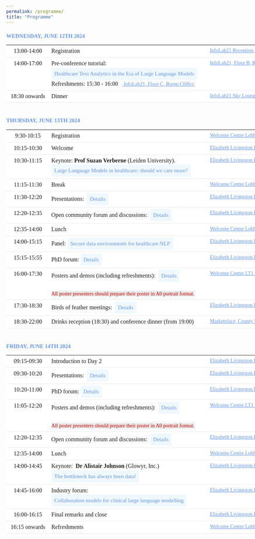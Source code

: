 ```yaml
---
permalink: /programme/
title: "Programme"
---
```


<html>
<head>
<link href="https://fonts.googleapis.com/icon?family=Material+Icons" rel="stylesheet">
<meta name="viewport" content="width=device-width, initial-scale=1">
<script src='https://kit.fontawesome.com/a076d05399.js' crossorigin='anonymous'></script>
<style>
body {
  font-family: Times New Roman;
}
html {
  box-sizing: border-box;
}
*, *:before, *:after {
  box-sizing: inherit;
}
.column {
  float: left;
  width: auto;
  margin-bottom: 16px;
  padding: 0 0px;
  font-family: Times New Roman;
}
@media screen and (max-width: 650px) {
  .column {
    width: auto;
    display: block;
  }
}
.card {
  box-shadow: 0 4px 8px 0 rgba(0, 0, 0, 0.2);
}
.container {
  padding: 0 0px;
  font-family: Times New Roman;
}
.container::after, .row::after {
  content: "";
  clear: both;
  display: table;
  font-family: Times New Roman;
}
.title {
  color: grey;
}
.button {
  border: none;
  outline: 0;
  display: inline-block;
  padding: 8px;
  color: white;
  background-color: #000;
  text-align: center;
  cursor: pointer;
  width: 100%;
}
.button:hover {
  background-color: #009999;
}
table {
  width: auto;
}
th, td {
  text-align: left;
  padding: 40px;
  font-family: Times New Roman;
}
td {
  border-bottom: 1px solid #ddd;
}
.collapsible {
  background-color:  #F0F8FF;
  color: #6495ED;
  cursor: pointer;
  padding: 8px;
  border: none;
  text-align: left;
  outline: none;
  font-size: 15px;
  font-family: Times New Roman;
}
.active, .collapsible:hover {
  background-color: #6495ED;
  color: black;
}
.content {
  padding: 0 8px;
  max-height: 0;
  overflow: hidden;
  transition: max-height 0.2s ease-out;
  font-size: 14px;
  font-family: Times New Roman;
}
</style>
</head>
<body>
<h5 style="margin-bottom: 0.9375rem; font-weight: bold; line-height: 1.1; color: #6495ED; font-size: 0.9375rem; clear: both; text-transform: uppercase; font-style: normal; font-variant-ligatures: normal; font-variant-caps: normal; text-align: start;">WEDNESDAY, JUNE 12TH 2024</h5>
<table class="programme-table" style="background-color: #ffffff; margin-bottom: 20px; width: 790.2px; border-color: #e9e9e9; font-size: 16px; font-style: normal; font-variant-ligatures: normal; font-variant-caps: normal; font-weight: 400; text-align: start;" border="0">
<tr>
<td style="padding: 5px; border-color: #e9e9e9; line-height: 1.42857; vertical-align: top; text-align: center;" width="15%">13:00-14:00</td>
<td style="padding: 5px; border-color: #e9e9e9; line-height: 1.42857; vertical-align: top;">Registration </td>
<td style="padding: 5px; border-color: #e9e9e9; line-height: 1.42857; vertical-align: top; text-align: left;  font-size:14px" width="30%"> <a href="https://use.mazemap.com/#v=1&campusid=341&zlevel=2&center=-2.784951,54.005468&zoom=18.8&sharepoitype=poi&sharepoi=985454" style="color:#6495ED; font-size:14px;"><i class='fas fa-map'></i> InfoLab21 Reception, Floor B</a></td>
</tr>
<tr>
<td style="padding: 5px; border-color: #e9e9e9; line-height: 1.42857; vertical-align: top; text-align: center;" width="15%">14:00-17:00</td>
<td style="padding: 5px; border-color: #e9e9e9; line-height: 1.42857; vertical-align: top;">Pre-conference tutorial:<br><button class="collapsible">Healthcare Text Analytics in the Era of Large Language Models</button>
<div class="content"><p style=" color: black; background-color: white; text-decoration: none;">Recent advancements in large language models (LLMs), such as ChatGPT, has revolutionised the field of natural language processing (NLP) and opened new possibilities for healthcare text analytics. This tutorial, structured as a combination of lectures and demonstrations, aims to provide a comprehensive guide to leveraging large language models in the healthcare domain, focusing on advanced techniques and applications. The tutorial will begin with an overview of the open source LLMs, emphasising their potential in addressing complex challenges within healthcare text analytics. Special attention will be given to the unique issues surrounding privacy, security, and domain-specific nuances inherent in healthcare data. Participants will be guided through practical applications of LLMs in two distinct healthcare text domains: 1) Discharge Note Generation and 2) PubMed Abstract Information Extraction. Practical demonstrations will illustrate how LLMs can be tailored for each specific domain using prompting, in-context learning, instruction tuning (finetuning). Furthermore, we will delve into LLMs’ challenges in adapting to handle multi-modal data representations.<br><br><strong>Tutorial organisers:</strong> Yunsoo Kim, Jinge Wu and Honghan Wu (University College London, Institute of Health Informatics)</p></div> Refreshments: 15:30 - 16:00 &ensp;<a href="https://use.mazemap.com/#v=1&campusid=341&zlevel=3&center=-2.784951,54.005415&zoom=18.8&sharepoitype=poi&sharepoi=985940" style="color:#6495ED; font-size:14px;"><i class='fas fa-map'></i> InfoLab21, Floor C, Room C60b/c</a></td> 
<td style="padding: 5px; border-color: #e9e9e9; line-height: 1.42857; vertical-align: top; text-align: left;  font-size:14px" width="30%"> <a href="https://use.mazemap.com/#v=1&campusid=341&zlevel=2&center=-2.785174,54.005410&zoom=18&sharepoitype=poi&sharepoi=1002042427" style="color:#6495ED; font-size:14px;"><i class='fas fa-map'></i> InfoLab21, Floor B, Room B79</a> </td>
</tr>
<tr>
<td style="padding: 5px; border-color: #e9e9e9; line-height: 1.42857; vertical-align: top; text-align: center;" width="15%">18:30 onwards</td>
<td style="padding: 5px; border-color: #e9e9e9; line-height: 1.42857; vertical-align: top;">Dinner </td>
<td style="padding: 5px; border-color: #e9e9e9; line-height: 1.42857; vertical-align: top; text-align: left;  font-size:14px"  width="30%"> <a href="https://use.mazemap.com/?utm_medium=shorturl&fromshortlink=true#v=1&campusid=341&zlevel=4&center=-2.784951,54.005468&zoom=18.8&sharepoitype=poi&sharepoi=986143" style="color:#6495ED; font-size:14px;"><i class='fas fa-map'></i> InfoLab21 Sky Lounge, Floor D</a> </td>
</tr>
</table>

<h5 style="margin-bottom: 0.9375rem; font-weight: bold; line-height: 1.1; color: #6495ED; font-size: 0.9375rem; clear: both; text-transform: uppercase; font-style: normal; font-variant-ligatures: normal; font-variant-caps: normal; text-align: start; padding-top: 20px;">THURSDAY, JUNE 13TH 2024</h5>
<table class="programme-table" style="background-color: #ffffff; margin-bottom: 20px; width: 790.2px; border-color: #e9e9e9;  font-size: 16px; font-style: normal; font-variant-ligatures: normal; font-variant-caps: normal; font-weight: 400; text-align: start;" border="0">
<tr>
<td style="padding: 5px; border-color: #e9e9e9; line-height: 1.42857; vertical-align: top; text-align: center;" width="15%">9:30-10:15</td>
<td style="padding: 5px; border-color: #e9e9e9; line-height: 1.42857; vertical-align: top;">Registration</td>
<td style="padding: 5px; border-color: #e9e9e9; line-height: 1.42857; vertical-align: top; text-align: left;  font-size:14px; " width="30%"><a href="https://use.mazemap.com/#v=1&campusid=341&zlevel=1&center=-2.785377,54.011042&zoom=19.1&sharepoitype=poi&sharepoi=902362" style="color:#6495ED; font-size:14px;"> <i class='fas fa-map' style='font-size:14px'></i> Welcome Centre Lobby</a></td>
</tr>
<tr>
<td style="padding: 5px; border-color: #e9e9e9; line-height: 1.42857; vertical-align: top; text-align: center;" width="15%">10:15-10:30</td>
<td style="padding: 5px; border-color: #e9e9e9; line-height: 1.42857; vertical-align: top;">Welcome</td>
<td style="padding: 5px; border-color: #e9e9e9; line-height: 1.42857; vertical-align: top; font-size:14px;"> <a href="https://use.mazemap.com/#v=1&campusid=341&zlevel=1&center=-2.785624,54.011398&zoom=18&sharepoitype=poi&sharepoi=874283" style="color:#6495ED;"> <i class='fas fa-map' style='font-size:14px;'></i> Elizabeth Livingston Lecture Theatre</a></td>
</tr>
<tr>
<td style="padding: 5px; border-color: #e9e9e9; line-height: 1.42857; vertical-align: top; text-align: center;">10:30-11:15</td>
<td style="padding: 5px; border-color: #e9e9e9; line-height: 1.42857; vertical-align: top;">Keynote: <strong style="font-weight: bold;">Prof Suzan Verberne</strong> (Leiden University). <br>
<button class="collapsible">Large Language Models in healthcare: should we care more?</button>
<div class="content">
  <p style=" color: black; background-color: white; text-decoration: none;">ChatGPT can do a lot for us: it can serve as a text corrector, as a source of inspiration, as a programming aid, and as an interactive search engine. ChatGPT is also widely used in the health domain, both by doctors and patients. Large language models (LLMs) such as ChatGPT can write very convincing texts, but being able to write fluently is not the same as providing correct information. Should we worry about that? In my presentation I will first discuss our work on text mining from patient experiences, highlighting the challenges of extracting medical information from informal text. Then I will discuss the opportunities of using LLMs, and go into the risks and challenges. I will also make suggestions for responsible use of LLMs for medical applications.</p></div></td>
 <td style="padding: 5px; border-color: #e9e9e9; line-height: 1.42857; vertical-align: top; font-size:14px;"> <a href="https://use.mazemap.com/#v=1&campusid=341&zlevel=1&center=-2.785624,54.011398&zoom=18&sharepoitype=poi&sharepoi=874283" style="color:#6495ED;"> <i class='fas fa-map' style='font-size:14px;'></i> Elizabeth Livingston Lecture Theatre</a></td>
</tr>
<tr>
<td style="padding: 5px; border-color: #e9e9e9; line-height: 1.42857; vertical-align: top; text-align: center;">11:15-11:30</td>
<td style="padding: 5px; border-color: #e9e9e9; line-height: 1.42857; vertical-align: top;">Break</td>
<td style="padding: 5px; border-color: #e9e9e9; line-height: 1.42857; vertical-align: top; text-align: left;"><a href="https://use.mazemap.com/#v=1&campusid=341&zlevel=1&center=-2.785377,54.011042&zoom=19.1&sharepoitype=poi&sharepoi=902362" style="color:#6495ED; font-size:14px;"> <i class='fas fa-map' style='font-size:14px'></i> Welcome Centre Lobby</a></td>
</tr>
<tr>
<td style="padding: 5px; border-color: #e9e9e9; line-height: 1.42857; vertical-align: top; text-align: center;">11:30-12:20</td>
<td style="padding: 5px; border-color: #e9e9e9; line-height: 1.42857; vertical-align: top;">Presentations:&nbsp;
<button class="collapsible">Details</button>
<div class="content">
  <p style="color: black; background-color: white; text-decoration: none;"><strong>Chair:</strong></p>
  <ul style="color: black; background-color: white; text-decoration: none;"><li>Arlene Casey, Matúš Falis, Franz S. Gruber, Matthew Murrell, Spyro Nita, Amy Tilbrook, Charlie Mayor, Katherine O’Sullivan and Kathy Harrison. Developing a Common Schema for De-identification of Personal Health Identifiers in EHRs across Scotland.</li>
<li>Elizabeth Ford, Kerina Jones, Rob Stewart, Angus Roberts, Goran Nenadic, Simon Pillinger and Ben Fell. How can we conceptualise and measure re-identification risk from de-identified clinical free text data?</li>
<li>Daisy Monika Lal, Paul Rayson, Erik Van Mulligen and Jan Kors. Leveraging Large Language Models to Extract Cancer Patient Experiences. (lightning talk)</li>
<li>Liliana Valles, Alice Tapper, Daniel Goldwater and Matthew Taylor. Accelerating NHS feedback moderation at NHS.UK with NLP. (lightning talk)<br></li></ul></div></td>
<td style="padding: 5px; border-color: #e9e9e9; line-height: 1.42857; vertical-align: top; font-size:14px;"> <a href="https://use.mazemap.com/#v=1&campusid=341&zlevel=1&center=-2.785624,54.011398&zoom=18&sharepoitype=poi&sharepoi=874283" style="color:#6495ED;"> <i class='fas fa-map' style='font-size:14px;'></i> Elizabeth Livingston Lecture Theatre</a></td>
</tr>
<tr>
<td style="padding: 5px; border-color: #e9e9e9; line-height: 1.42857; vertical-align: top; text-align: center;">12:20-12:35</td>
<td style="padding: 5px; border-color: #e9e9e9; line-height: 1.42857; vertical-align: top;">Open community forum and discussions:&nbsp;
<button class="collapsible">Details</button>
<div class="content">
  <p style="color: black; background-color: white; text-decoration: none;">This is an open slot for colleagues to briefly inform the community about any ongoing or future activities, initiatives, projects, etc. It can be used to invite collaborations, highlight opportunities and challenges, etc. Every speaker will have 3 minutes.</p>
</div></td>
<td style="padding: 5px; border-color: #e9e9e9; line-height: 1.42857; vertical-align: top; font-size:14px;"> <a href="https://use.mazemap.com/#v=1&campusid=341&zlevel=1&center=-2.785624,54.011398&zoom=18&sharepoitype=poi&sharepoi=874283" style="color:#6495ED;"> <i class='fas fa-map' style='font-size:14px;'></i> Elizabeth Livingston Lecture Theatre</a></td>
</tr>
<tr>
<td style="padding: 5px; border-color: #e9e9e9; line-height: 1.42857; vertical-align: top; text-align: center;">12:35-14:00</td>
<td style="padding: 5px; border-color: #e9e9e9; line-height: 1.42857; vertical-align: top;">Lunch</td>
<td style="padding: 5px; border-color: #e9e9e9; line-height: 1.42857; vertical-align: top; text-align: left;  font-size:14px;"><a href="https://use.mazemap.com/#v=1&campusid=341&zlevel=1&center=-2.785377,54.011042&zoom=19.1&sharepoitype=poi&sharepoi=902362" style="color:#6495ED; font-size:14px;"> <i class='fas fa-map' style='font-size:14px'></i> Welcome Centre Lobby</a></td>
</tr>
<tr>
<td style="padding: 5px; border-color: #e9e9e9; line-height: 1.42857; vertical-align: top; text-align: center;">14:00-15:15</td>
<td style="padding: 5px; border-color: #e9e9e9; line-height: 1.42857; vertical-align: top;">Panel: 
<button class="collapsible">Secure data environments for healthcare NLP</button>
<div class="content">
  <p style="color: black; background-color: white; text-decoration: none;"><strong>Chairs:</strong> Arlene Casey (University of Edinburgh) and Vishnu Chandrabalan (Lancaster University)
</p></div></td>
<td style="padding: 5px; border-color: #e9e9e9; line-height: 1.42857; vertical-align: top; font-size:14px;"> <a href="https://use.mazemap.com/#v=1&campusid=341&zlevel=1&center=-2.785624,54.011398&zoom=18&sharepoitype=poi&sharepoi=874283" style="color:#6495ED;"> <i class='fas fa-map' style='font-size:14px;'></i> Elizabeth Livingston Lecture Theatre</a></td>
</tr>
<tr>
<td style="padding: 5px; border-color: #e9e9e9; line-height: 1.42857; vertical-align: top; text-align: center;">15:15-15:55</td>
<td style="padding: 5px; border-color: #e9e9e9; line-height: 1.42857; vertical-align: top;">PhD forum: 
<button class="collapsible">Details</button>
<div class="content">
  <p style="color: black; background-color: white; text-decoration: none;"><strong>Chairs:</strong> Arlene Casey (University of Edinburgh) and Ruizhe Li (University of Aberdeen)</p>
<ul style="color: black; background-color: white; text-decoration: none;"><li>Carly Yung. Measuring Clinical Critical Cultural Awareness, a Sociolinguistic Analysis on Clinicians’ Language Change in Patients’ Mental Health Records Across Different Groups in the UK</li>
<li>Yunsoo Kim. Multimodal LLM for Computer Assisted Intervention: Human in the Loop with Eye Gaze of Radiologists<br></li></ul>
<p style="color: black; background-color: white; text-decoration: none;"><strong>Panel:</strong></p>
</div></td>
<td style="padding: 5px; border-color: #e9e9e9; line-height: 1.42857; vertical-align: top; font-size:14px;"> <a href="https://use.mazemap.com/#v=1&campusid=341&zlevel=1&center=-2.785624,54.011398&zoom=18&sharepoitype=poi&sharepoi=874283" style="color:#6495ED;"> <i class='fas fa-map' style='font-size:14px;'></i> Elizabeth Livingston Lecture Theatre</a></td>
</tr>
<tr>
<td style="padding: 5px; border-color: #e9e9e9; line-height: 1.42857; vertical-align: top; text-align: center;">16:00-17:30</td>
<td style="padding: 5px; border-color: #e9e9e9; line-height: 1.42857; vertical-align: top;">Posters and demos (including refreshments):&nbsp; 
<button class="collapsible">Details</button>
<div class="content">
  <ul style="color: black; background-color: white; text-decoration: none;"><li>Franz S. Gruber, Matúš Falis, Amy Tilbrook and Arlene Casey. A Privacy Risk Dashboard for Clinical Free-text (DEMO)</li>
<li>Fawaz Alarfaj, Hikmat Ullah Khan and Muzamil Ahmed. Context-aware Medical Question Answering: An Extended Transformers-Based Approach with BioBERT Encoding for Restricted Domain Queries</li>
<li>Warren Del-Pinto, Jenny Humphreys, Meghna Jani, Prajwal Khairnar, Ana Aldana, Robyn Hamilton, Karim Webb, Goran Nenadic and William Dixon. Annotation of Outpatient Letters to Estimate Prevalence and Misclassification of Musculoskeletal Disease</li>
<li>Jack Wu, Jonathan Breeze, Dhruva Biswas, Sam Brown, Brian Tam To, Matthew Ryan, Theresa McDonagh, Daniel Bromage, Antonio Cannata, Thomas Searle, James Teo, Richard Dobson, Ajay Shah and Kevin O’Gallagher. How representative are heart failure clinical trials? A comparative study using natural language processing</li>
<li>Sean Farrell, Noura Al Moubayed, Alan Radford, Gina Pinchbeck and Peter-John Mäntylä Noble. Where are all the antimicrobials being used? Large Language Models for Monitoring and Adherence to Stewardship Guidelines in Veterinary Practices</li>
<li>Mihael Arcan, David-Paul Niland and Fionn Delahunty. An Assessment on Comprehending Mental Health through Large Language Models</li>
<li>Zihao Li, Samuel Belkadi, Nicolo Micheletti, Lifeng Han, Mattew Shardlow and Goran Nenadic. Improving Biomedical Text Readability with LLMs and Controllable Attributes</li>
<li>Kawsar Noor, Baptiste Paul Ribyere, Adam Sutton, Xi Bai, Tom Searle, Timothy Roberts and Richard J Dobson. NLP Enriched Research Data Extracts: An OMOP Pipeline for Producing Research Data Extracts</li>
<li>Matúš Falis, Aryo Gema, Hang Dong, Luke Daines, Siddharth Basetti, Michael Holder, Rose Penfold, Alexandra Birch and Beatrice Alex. Can GPT-3.5 Generate and Code Discharge Summaries?</li>
<li>Yusuf Yildiz, Goran Nenadic, Meghna Jani and David Jenkins. Investigating the Use of Transformer Models for Clinical Prediction Modelling – A Case Study in UK Biobank Secondary Care Data</li>
<li>Imane Guellil, Salomé Andres, Bruce Guthrie, Atul Anand, Huayu Zhang, Abul Kalam Hasan, Honghan Wu and Beatrice Alex. Enhancing Natural Language Processing Capabilities in Geriatric Care: An Annotation Scheme and Guidelines</li>
<li>Katharine Anderson, Sean Farrell, Robert Christley, Pj Noble and Gina Pinchbeck. The challenge of teasing out language in veterinary electronic healthcare records</li>
<li>Samuel Belkadi, Nicolo Micheletti, Lifeng Han, Warren Del-Pinto and Goran Nenadic. Label-To-Text-Transformer: Generating Synthetic Medication Prescriptions</li>
<li>Yunsoo Kim, Jinge Wu and Honghan Wu. Exploring Training Methods for Medical LLMs.</li>
<br></ul>
</div> <br> <span style="color:#cc0000; background-color:#e9e9e9; font-size:14px">All poster presenters should prepare their poster in A0 portrait format.</span></td>
<td style="padding: 5px; border-color: #e9e9e9; line-height: 1.42857; vertical-align: top; text-align: left; font-size:14px;"><a href="https://use.mazemap.com/?utm_medium=shorturl&fromshortlink=true#v=1&campusid=341&zlevel=1&center=-2.785377,54.011042&zoom=19.1&sharepoitype=poi&sharepoi=902353" style="color:#6495ED; "> <i class='fas fa-map' style='font-size:14px;'></i> Welcome Centre LT1 (A34)</a></td>
</tr>
<tr>
<td style="padding: 5px; border-color: #e9e9e9; line-height: 1.42857; vertical-align: top; text-align: center;">17:30-18:30</td>
<td style="padding: 5px; border-color: #e9e9e9; line-height: 1.42857; vertical-align: top;">Birds of feather meetings:&nbsp;
<button class="collapsible">Details</button>
<div class="content">
  <p style="color: black; background-color: white; text-decoration: none;"><strong>Chair:</strong></p>
  <p style="color: black; background-color: white; text-decoration: none;">Space will be available for colleagues to self-organise and run birds-of-feather or specific project meetings. The following groups will meet: </p>
  <ul style="color: black; background-color: white; text-decoration: none;"><li>Standards for data modelling and representation (OMOP, FHIR)</li>
<li>Computational infrastructure</li>
<li>PPIE</li>
<li>Clinical NLP governance</li>
<li>Funding models for healthcare NLP<br></li></ul>
</div>
</td>
<td style="padding: 5px; border-color: #e9e9e9; line-height: 1.42857; vertical-align: top; font-size:14px;"> <a href="https://use.mazemap.com/#v=1&campusid=341&zlevel=1&center=-2.785624,54.011398&zoom=18&sharepoitype=poi&sharepoi=874283" style="color:#6495ED;"> <i class='fas fa-map' style='font-size:14px;'></i> Elizabeth Livingston Lecture Theatre</a></td>
</tr>
<tr>
<td style="padding: 5px; border-color: #e9e9e9; line-height: 1.42857; vertical-align: top; text-align: center;">18:30-22:00</td>
<td style="padding: 5px; border-color: #e9e9e9; line-height: 1.42857; vertical-align: top;">Drinks reception (18:30) and conference dinner (from 19:00)</td>
<td style="padding: 5px; border-color: #e9e9e9; line-height: 1.42857; vertical-align: top; text-align: left;  font-size:14px;"><a href="https://use.mazemap.com/#v=1&campusid=341&zlevel=1&center=-2.784753,54.012183&zoom=19.6&sharepoitype=poi&sharepoi=869091" style="color:#6495ED; font-size:14px;"> <i class='fas fa-map' style='font-size:14px'></i> Marketplace, County South</a></td>
</tr>
</table>

<h5 style="margin-bottom: 0.9375rem; font-weight: bold; line-height: 1.1; color: #6495ED; font-size: 0.9375rem; clear: both; text-transform: uppercase; font-style: normal; font-variant-ligatures: normal; font-variant-caps: normal; text-align: start; padding-top: 20px;">FRIDAY, JUNE 14TH 2024</h5>
<table class="programme-table" style="background-color: #ffffff; margin-bottom: 20px; width: 790.2px; border-color: #e9e9e9=; font-size: 16px; font-style: normal; font-variant-ligatures: normal; font-variant-caps: normal; font-weight: 400; text-align: start;" border="0">
<tr>
<td style="padding: 5px; border-color: #e9e9e9; line-height: 1.42857; vertical-align: top; text-align: center;" width="15%">09:15-09:30</td>
<td style="padding: 5px; border-color: #e9e9e9; line-height: 1.42857; vertical-align: top;">Introduction to Day 2</td>
<td style="padding: 5px; border-color: #e9e9e9; line-height: 1.42857; vertical-align: top; text-align: left; font-size:14px;" width="30%"> <a href="https://use.mazemap.com/#v=1&campusid=341&zlevel=1&center=-2.785624,54.011398&zoom=18&sharepoitype=poi&sharepoi=874283" style="color:#6495ED;"> <i class='fas fa-map' style='font-size:14px;'></i> Elizabeth Livingston Lecture Theatre</a></td>
</tr>
<tr>
<td style="padding: 5px; border-color: #e9e9e9; line-height: 1.42857; vertical-align: top; text-align: center;" >09:30-10:20</td>
<td style="padding: 5px; border-color: #e9e9e9; line-height: 1.42857; vertical-align: top;">Presentations:&nbsp;
<button class="collapsible">Details</button>
<div class="content">
  <p style="color: black; background-color: white; text-decoration: none;"><strong>Chair:</strong></p>
  <ul style="color: black; background-color: white; text-decoration: none;"><li>Jennifer Jiang, James Brandreth, Mairead McErlean, Jack Ross, Maisarah Amran, Enrico Costanza, Yogini Jani, Leilei Zhu, Richard Dobson, Folkert Asselbergs, Wai Keong Wong and Anoop Shah. Feasibility study of ‘MiADE’ point of care natural language processing system: methodology and initial results.</li>
<li>Stephen Barlow, Anna Barnes, Gary Cook, Sugama Chicklore, Yulan He and Thomas Wagner. Automatic TNM staging classification for [18F] fluorodeoxyglucose PET-CT reports for lung cancer utilising natural language processing and multi-task learning.</li>
<li>Ratchakrit Arreerard and Scott Piao. Exploring GPT-4 for Fine-Grained Emotion Classification.</li>
<li>Arlene Casey, Matúš Falis, Franz S. Gruber, Amy Tilbrook, Elizabeth Ford and Kathy Harrison. Beyond the Surface – Exploring and Defining Indirect Risks in Clinical Free-text (lightning talk)<br></li></ul>
</div></td>
<td style="padding: 5px; border-color: #e9e9e9; line-height: 1.42857; vertical-align: top; font-size:14px;" width="25%"> <a href="https://use.mazemap.com/#v=1&campusid=341&zlevel=1&center=-2.785624,54.011398&zoom=18&sharepoitype=poi&sharepoi=874283" style="color:#6495ED;"> <i class='fas fa-map' style='font-size:14p;'></i> Elizabeth Livingston Lecture Theatre</a></td>
</tr>
<tr>
<td style="padding: 5px; border-color: #e9e9e9; line-height: 1.42857; vertical-align: top; text-align: center;" >10:20-11:00</td>
<td style="padding: 5px; border-color: #e9e9e9; line-height: 1.42857; vertical-align: top;">PhD forum: 
<button class="collapsible">Details</button>
<div class="content">
  <p style="color: black; background-color: white; text-decoration: none;"><strong>Chairs:</strong> Arlene Casey (University of Edinburgh) and Ruizhe Li (University of Aberdeen)</p>
<ul style="color: black; background-color: white; text-decoration: none;"><li>Adam Williams. Developing AI Methods for Animal Health and Welfare Monitoring</li>
<li>Simon Ellershaw. Automated Generation of Hospital Discharge Summaries Using Clinical Guidelines and Large Language Models</li><br></ul>
<p style="color: black; background-color: white; text-decoration: none;"><strong>Panel:</strong></p>
</div></td>
<td style="padding: 5px; border-color: #e9e9e9; line-height: 1.42857; vertical-align: top; text-align: left; font-size:14px;" width="25%" > <a href="https://use.mazemap.com/#v=1&campusid=341&zlevel=1&center=-2.785624,54.011398&zoom=18&sharepoitype=poi&sharepoi=874283" style="color:#6495ED;"> <i class='fas fa-map' style='font-size:14px;'></i> Elizabeth Livingston Lecture Theatre</a></td>
</tr>
<tr>
<td style="padding: 5px; border-color: #e9e9e9; line-height: 1.42857; vertical-align: top; text-align: center;">11:05-12:20</td>
<td style="padding: 5px; border-color: #e9e9e9; line-height: 1.42857; vertical-align: top;">Posters and demos (including refreshments):&nbsp;
<button class="collapsible">Details</button>
<div class="content">
  <ul style="color: black; background-color: white; text-decoration: none;"><li>Faizan E Mustafa and Juan G. Diaz Ochoa. Tool for mapping of medical narratives into medical ontologies in low resource setting: A case study for German (DEMO )</li>
<li>Lifeng Han, Serge Gladkoff, Betty Galiano, Irina Sorokina, Gleb Erofeev and Goran Nenadic. Neural Machine Translation of Clinical Text between English and Spanish</li>
<li>Shubham Agarwal, Thomas Searle, Richard Dobson, Anthony Shek and James Teo. Improving Multi-Task Text Classification Performance in Electronic Health Records</li>
<li>Joseph Cronin, Keiran Tait, Jamie Wallis and Robert Durichen. ArcTEX – a precise clinical data enrichment model to support real world evidence studies</li>
<li>Wuraola Oyewusi, Eliana Vasquez Osorio, Goran Nenadic, Issy MacGregor and Gareth Price. Data, Dialogue, and Design: Patient and Public Involvement and Engagement for Natural Language Processing with Real-World Cancer Data</li>
<li>Lena Almutair, Eric Atwell and Nishant Ravikumar. Advancing Clinical Language Representation: Leveraging Semantic Cues in Clinical narrative</li>
<li>Mingyang Li, Viktor Schlegel and Goran Nenadic. How Patient-Level Knowledge Graph Benefits ICD Coding?</li>
<li>Imane Guellil, Mike Holder, Aileen Elizabeth Stirling, Beatrice Alex and Bruce Guthrie. Towards one resource for drug prescription within the UK</li>
<li>Huda M. Alshammari, Denham Phipps, Penny Lewis, Haifa Alrdahi and Riza Batista-Navarro. Development of Guidelines for Annotating Medication-Related Incident Reports</li>
<li>Jose Rodríguez Torres, Antonio Espinosa de Los Monteros, Angelo Santana, David Killick, P-J Noble and Alan Radford. Shedding light about canine and feline cancer in the UK. A text-mining approach to analyse 1,000,000 canine and feline tumour diagnoses between 2010 and 2023.</li>
<li>Mengxuan Sun, Ehud Reiter, Lisa Duncan and Rosalind Adam. The role of natural language processing in cancer care: a systematic scoping review with narrative synthesis</li><br></ul>
</div> <br> <span style="color:#cc0000; background-color:#e9e9e9; font-size:14px">All poster presenters should prepare their poster in A0 portrait format.</span></td>
<td style="padding: 5px; border-color: #e9e9e9; line-height: 1.42857; vertical-align: top; text-align: left; font-size:14px;" width="25%"><a href="https://use.mazemap.com/?utm_medium=shorturl&fromshortlink=true#v=1&campusid=341&zlevel=1&center=-2.785377,54.011042&zoom=19.1&sharepoitype=poi&sharepoi=902353" style="color:#6495ED; "> <i class='fas fa-map' style='font-size:14px;'></i> Welcome Centre LT1 (A34)</a></td>
</tr>
<tr>
<td style="padding: 5px; border-color: #e9e9e9; line-height: 1.42857; vertical-align: top; text-align: center;">12:20-12:35</td>
<td style="padding: 5px; border-color: #e9e9e9; line-height: 1.42857; vertical-align: top;">Open community forum and discussions:&nbsp;
<button class="collapsible">Details</button>
<div class="content">
  <p style="color: black; background-color: white; text-decoration: none;">This is an open slot for colleagues to briefly inform the community about any ongoing or future activities, initiatives, projects, etc. It can be used to invite collaborations, highlight opportunities and challenges, etc. Every speaker will have 3 minutes.</p>
</div></td>
<td style="padding: 5px; border-color: #e9e9e9; line-height: 1.42857; vertical-align: top; text-align: left; font-size:14px" width="25%"><a href="https://use.mazemap.com/#v=1&campusid=341&zlevel=1&center=-2.785624,54.011398&zoom=18&sharepoitype=poi&sharepoi=874283" style="color:#6495ED;"> <i class='fas fa-map' style='font-size:14px;'></i> Elizabeth Livingston Lecture Theatre</a></td>
</tr>
<tr>
<td style="padding: 5px; border-color: #e9e9e9; line-height: 1.42857; vertical-align: top; text-align: center;">12:35-14:00</td>
<td style="padding: 5px; border-color: #e9e9e9; line-height: 1.42857; vertical-align: top;">Lunch</td>
<td style="padding: 5px; border-color: #e9e9e9; line-height: 1.42857; vertical-align: top; text-align: left;" width="25%"><a href="https://use.mazemap.com/#v=1&campusid=341&zlevel=1&center=-2.785377,54.011042&zoom=19.1&sharepoitype=poi&sharepoi=902362" style="color:#6495ED; font-size:14px;"> <i class='fas fa-map' style='font-size:14px'></i> Welcome Centre Lobby</a></td>
</tr>
<tr>
<td style="padding: 5px; border-color: #e9e9e9; line-height: 1.42857; vertical-align: top; text-align: center;">14:00-14:45</td>
<td style="padding: 5px; border-color: #e9e9e9; line-height: 1.42857; vertical-align: top;">Keynote:&nbsp;<strong style="font-weight: bold;"> Dr Alistair Johnson</strong>&nbsp;(Glowyr, Inc.)<br />
<button class="collapsible">The bottleneck has always been data!</button>
<div class="content">
  <p style="color: black; background-color: white; text-decoration: none;">The world has been in awe at the recent applications of sophisticated machine learning models derived from large datasets. Yet in medicine, we continue to use decades old algorithms to support patient care. Models for cancer progression are based upon staging guidelines defined in the 70s, patient severity of illness is estimated using a scoring system from the 90s, and our latest and greatest criteria for sepsis was a model with three input variables. The reasons for the technological naivety in medicine are multifactorial, but one aspect stands out: researchers simply do not have much data. In this talk I will highlight the MIMIC series of databases, a suite of publicly accessible deidentified medical records. I’ll give an insider’s view on how the electronic health records for thousands of individuals were comprehensively deidentified, transformed, and shared for research without harm to the individual’s themselves. I’ll overview the utility of this data, and highlight some of our own work on language modeling enabled by the broad access to deidentified free-text clinical notes. I’ll conclude with my thoughts on how the field should better balance the benefits and risks of using patient data for research.</p></div></td>
  <td style="padding: 5px; border-color: #e9e9e9; line-height: 1.42857; vertical-align: top; font-size:14px;" width="25%"> <a href="https://use.mazemap.com/#v=1&campusid=341&zlevel=1&center=-2.785624,54.011398&zoom=18&sharepoitype=poi&sharepoi=874283" style="color:#6495ED;"> <i class='fas fa-map' style='font-size:14px;'></i> Elizabeth Livingston Lecture Theatre</a></td>
</tr>
<tr>
<td style="padding: 5px; border-color: #e9e9e9; line-height: 1.42857; vertical-align: top; text-align: center;">14:45-16:00</td>
<td style="padding: 5px; border-color: #e9e9e9; line-height: 1.42857; vertical-align: top;">Industry forum:<br>
<button class="collapsible">Collaboration models for clinical large language modelling</button>
<div class="content">
  <p style="color: black; background-color: white; text-decoration: none;"><strong>Chair:</strong> Dr Ben Fell (Akrivia)</p>
</div>
</td>
<td style="padding: 5px; border-color: #e9e9e9; line-height: 1.42857; vertical-align: top; font-size:14px;" width="25%"> <a href="https://use.mazemap.com/#v=1&campusid=341&zlevel=1&center=-2.785624,54.011398&zoom=18&sharepoitype=poi&sharepoi=874283" style="color:#6495ED;"> <i class='fas fa-map' style='font-size:14px;'></i> Elizabeth Livingston Lecture Theatre</a></td>
</tr>
<tr>
<td style="padding: 5px; border-color: #e9e9e9; line-height: 1.42857; vertical-align: top; text-align: center;">16:00-16:15</td>
<td style="padding: 5px; border-color: #e9e9e9; line-height: 1.42857; vertical-align: top;" >Final remarks and close</td>
<td style="padding: 5px; border-color: #e9e9e9; line-height: 1.42857; vertical-align: top; font-size:14px;" width="25%"> <a href="https://use.mazemap.com/#v=1&campusid=341&zlevel=1&center=-2.785624,54.011398&zoom=18&sharepoitype=poi&sharepoi=874283" style="color:#6495ED;"> <i class='fas fa-map' style='font-size:14px;'></i> Elizabeth Livingston Lecture Theatre</a></td>
</tr>
<tr>
<td style="padding: 5px; border-color: #e9e9e9; line-height: 1.42857; vertical-align: top; text-align: center;">16:15 onwards</td>
<td style="padding: 5px; border-color: #e9e9e9; line-height: 1.42857; vertical-align: top;">Refreshments</td>
<td style="padding: 5px; border-color: #e9e9e9; line-height: 1.42857; vertical-align: top; text-align: left; font-size:14px;" width="25%"><a href="https://use.mazemap.com/#v=1&campusid=341&zlevel=1&center=-2.785377,54.011042&zoom=19.1&sharepoitype=poi&sharepoi=902362" style="color:#6495ED; font-size:14px;"> <i class='fas fa-map' style='font-size:14px'></i> Welcome Centre Lobby</a></td>
</tr>
</table>
<script>
var coll = document.getElementsByClassName("collapsible");
var i;
for (i = 0; i < coll.length; i++) {
  coll[i].addEventListener("click", function() {
    this.classList.toggle("active");
    var content = this.nextElementSibling;
    if (content.style.maxHeight){
      content.style.maxHeight = null;
    } else {
      content.style.maxHeight = content.scrollHeight + "px";
    } 
  });
}
</script>
</body>
</html>

